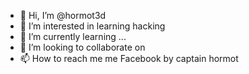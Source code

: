 - 👋 Hi, I’m @hormot3d
- 👀 I’m interested in learning hacking
- 🌱 I’m currently learning ...
- 💞️ I’m looking to collaborate on 
- 📫 How to reach me me 
Facebook by captain hormot

<!---
hormot3d/hormot3d is a ✨ special ✨ repository because its `README.md` (this file) appears on your GitHub profile.
You can click the Preview link to take a look at your changes.
--->
